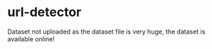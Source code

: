 # url-detector
Dataset not uploaded as the dataset file is very huge, the dataset is available online!
